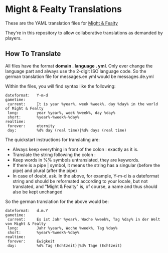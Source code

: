 Might &amp; Fealty Translations
================

These are the YAML translation files for [Might & Fealty](http://mightandfealty.com)

They're in this repository to allow collaborative translations as demanded by players.



How To Translate
----------------

All files have the format **domain . language . yml**. Only ever change the language part and always use the 2-digit
ISO language code. So the german translation file for messages.en.yml would be messages.de.yml

Within the files, you will find syntax like the following:

	dateformat:   Y-m-d
	gametime:
	 current:     It is year %year%, week %week%, day %day% in the world of Might & Fealty
	 long:        year %year%, week %week%, day %day%
	 short:       %year%-%week%-%day%
	realtime:
	 forever:     eternity
	 day:         %d% day (real time)|%d% days (real time)

The quickstart instructions for translating are:

* Always keep everything in front of the colon : exactly as it is.
* Translate the string following the colon :
* Keep words in %% symbols untranslated, they are keywords.
* If there is a pipe | symbol, it means the string has a singular (before the pipe) and plural (after the pipe)
* In case of doubt, ask. In the above, for example, Y-m-d is a dateformat string and should be reformated according to your locale, but not translated, and "Might & Fealty" is, of course, a name and thus should also be kept unchanged


So the german translation for the above would be:

	dateformat:   d.m.Y
	gametime:
	 current:     Es ist Jahr %year%, Woche %week%, Tag %day% in der Welt von Might & Fealty
	 long:        Jahr %year%, Woche %week%, Tag %day%
	 short:       %year%-%week%-%day%
	realtime:
	 forever:     Ewigkeit
	 day:         %d% Tag (Echtzeit)|%d% Tage (Echtzeit)


